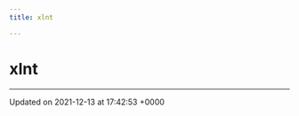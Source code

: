 ```yaml
---
title: xlnt

---
```


# xlnt








-------------------------------

Updated on 2021-12-13 at 17:42:53 +0000